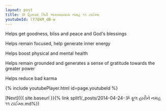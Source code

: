 ```yaml
---
layout: post
title: ૐ હિમવાદ ગિરી અમસરાયાય નમહ ૧૧ ટાઈમ્સ
youtubeId: lY7QkM_dB-w
---
```

 
 
Helps get goodness, bliss and peace and God's blessings
 
Helps remain focused, help generate inner energy 
 
Helps boost physical and mental health 
 
Helps remain grounded and generates a sense of gratitude towards the greater power 
 
Helps reduce bad karma
 
 
 
 


{% include youtubePlayer.html id=page.youtubeId %}
 
[Next]({{ site.baseurl }}{% link  split1/_posts/2014-04-24-ૐ ફૂલ હારીને નમહ ૧૧ ટાઈમ્સ.md%})
 
